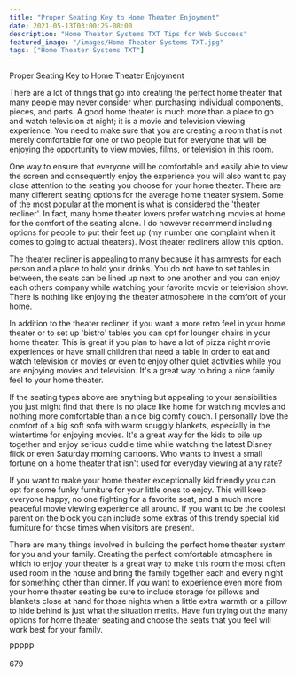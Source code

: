 ```yaml
---
title: "Proper Seating Key to Home Theater Enjoyment"
date: 2021-05-13T03:00:25-08:00
description: "Home Theater Systems TXT Tips for Web Success"
featured_image: "/images/Home Theater Systems TXT.jpg"
tags: ["Home Theater Systems TXT"]
---
```


Proper Seating Key to Home Theater Enjoyment

There are a lot of things that go into creating the perfect home theater that many people may never consider when purchasing individual components, pieces, and parts. A good home theater is much more than a place to go and watch television at night; it is a movie and television viewing experience. You need to make sure that you are creating a room that is not merely comfortable for one or two people but for everyone that will be enjoying the opportunity to view movies, films, or television in this room. 

One way to ensure that everyone will be comfortable and easily able to view the screen and consequently enjoy the experience you will also want to pay close attention to the seating you choose for your home theater. There are many different seating options for the average home theater system. Some of the most popular at the moment is what is considered the 'theater recliner'. In fact, many home theater lovers prefer watching movies at home for the comfort of the seating alone. I do however recommend including options for people to put their feet up (my number one complaint when it comes to going to actual theaters). Most theater recliners allow this option. 

The theater recliner is appealing to many because it has armrests for each person and a place to hold your drinks. You do not have to set tables in between, the seats can be lined up next to one another and you can enjoy each others company while watching your favorite movie or television show. There is nothing like enjoying the theater atmosphere in the comfort of your home. 

In addition to the theater recliner, if you want a more retro feel in your home theater or to set up 'bistro' tables you can opt for lounger chairs in your home theater. This is great if you plan to have a lot of pizza night movie experiences or have small children that need a table in order to eat and watch television or movies or even to enjoy other quiet activities while you are enjoying movies and television. It's a great way to bring a nice family feel to your home theater. 

If the seating types above are anything but appealing to your sensibilities you just might find that there is no place like home for watching movies and nothing more comfortable than a nice big comfy couch. I personally love the comfort of a big soft sofa with warm snuggly blankets, especially in the wintertime for enjoying movies. It's a great way for the kids to pile up together and enjoy serious cuddle time while watching the latest Disney flick or even Saturday morning cartoons. Who wants to invest a small fortune on a home theater that isn't used for everyday viewing at any rate?

If you want to make your home theater exceptionally kid friendly you can opt for some funky furniture for your little ones to enjoy. This will keep everyone happy, no one fighting for a favorite seat, and a much more peaceful movie viewing experience all around. If you want to be the coolest parent on the block you can include some extras of this trendy special kid furniture for those times when visitors are present.

There are many things involved in building the perfect home theater system for you and your family. Creating the perfect comfortable atmosphere in which to enjoy your theater is a great way to make this room the most often used room in the house and bring the family together each and every night for something other than dinner. If you want to experience even more from your home theater seating be sure to include storage for pillows and blankets close at hand for those nights when a little extra warmth or a pillow to hide behind is just what the situation merits. Have fun trying out the many options for home theater seating and choose the seats that you feel will work best for your family.

PPPPP

679

